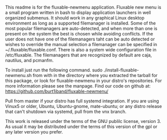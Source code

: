 This readme is for the fluxable-newmenu application.
Fluxable new menu is a small program written in bash to display application launchers in well organized submenus.
It should work in any graphical Linux desktop environment as long as a supported filemanager is installed.
Some of the most popular filemanagers are auto-detected, and when more than one is present on the system the best is chosen while avoiding conflicts.
If the user does not have one of the filemanagers taht can be auto detected or wishes to override the manual selection a filemanager can be specified in 
~/.fluxable/fluxable.conf.
There is also a system wide configuration file in /etc/fluxable.
The filemanagers that are recognized by default are caja, nautilus, and pcmanfm.

To install just run the following command.
sudo ./install-fluxable-newmenu.sh
from with in the directory where you extracted the tarball for this package,
or look for fluxable-newmenu in your distro's repositories.
For more information please see the manpage.
Find our code on github at:
https://github.com/burt1iband/fluxable-newmenu/

Pull from master if your distro has full systemd integration.
If you are using Vinux5 or older, Ubuntu, Ubuntu-gnome, mate-ubuntu; or any distro release that can't shutdown via systemd, pull from the vnx branch.

This work is released under the terms of the GNU publilc license, version 3.
As usual it may be distributed under the terms of this version of the gpl or any later version you prefer.
